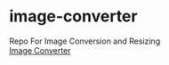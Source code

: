 # image-converter
Repo For Image Conversion and Resizing <br>
<a href="http://img-website-final.s3-website-ap-northeast-1.amazonaws.com"> Image Converter </a>
